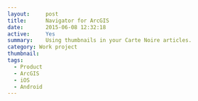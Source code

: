 ```yaml
---
layout:     post
title:      Navigator for ArcGIS
date:       2015-06-08 12:32:18
active:     Yes
summary:    Using thumbnails in your Carte Noire articles.
category: Work project
thumbnail: 
tags:
  - Product
  - ArcGIS
  - iOS
  - Android
---
```



<!---
Description and background of project / task
-->


<!---
Images / videos (if applicable)
-->



<!---
Goals / roles
-->



<!---
Challenges
-->



<!---
Outcome
-->



<!---
<p>
  <a class="chip read-more" target="_blank" href="">
      <svg width="18" height="18" viewBox="0 0 18 18" fill="none" xmlns="http://www.w3.org/2000/svg"><path d="M14.25 14.25H3.75V3.75H9V2.25H3.75C2.9175 2.25 2.25 2.925 2.25 3.75V14.25C2.25 15.075 2.9175 15.75 3.75 15.75H14.25C15.075 15.75 15.75 15.075 15.75 14.25V9H14.25V14.25ZM10.5 2.25V3.75H13.1925L5.82 11.1225L6.8775 12.18L14.25 4.8075V7.5H15.75V2.25H10.5Z" fill="#dab827"></path></svg> Read more
  </a>
</p>
-->
